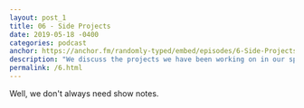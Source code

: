 ```yaml
---
layout: post_1
title: 06 - Side Projects
date: 2019-05-18 -0400
categories: podcast
anchor: https://anchor.fm/randomly-typed/embed/episodes/6-Side-Projects-e42p9d/a-afiact
description: "We discuss the projects we have been working on in our spare time and what we've learned in the process."
permalink: /6.html
---
```


Well, we don't always need show notes.
